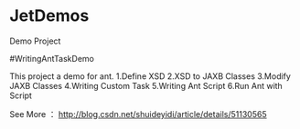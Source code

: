 # JetDemos
Demo Project

#WritingAntTaskDemo

This project a demo for ant. 
1.Define XSD
2.XSD to JAXB Classes
3.Modify JAXB Classes
4.Writing Custom Task 
5.Writing Ant Script
6.Run Ant with Script

See More ： http://blog.csdn.net/shuideyidi/article/details/51130565
